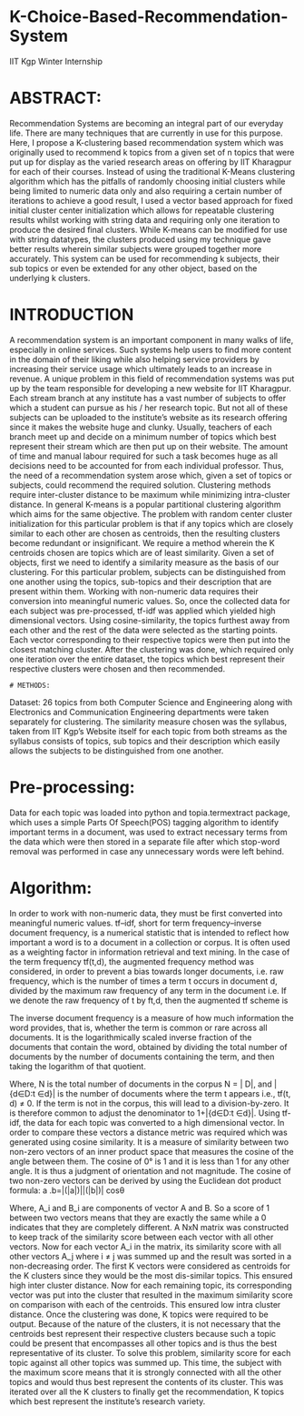 # K-Choice-Based-Recommendation-System
IIT Kgp Winter Internship

# ABSTRACT:
Recommendation Systems are becoming an integral part of our everyday life. There are many techniques that are currently in use for this purpose. Here, I propose a K-clustering based recommendation system which was originally used to recommend k topics from a given set of n topics that were put up for display as the varied research areas on offering by IIT Kharagpur for each of their courses. Instead of using the traditional K-Means clustering algorithm which has the pitfalls of randomly choosing initial clusters while being limited to numeric data only and also requiring a certain number of iterations to achieve a good result, I used a vector based approach for fixed initial cluster center initialization which allows for repeatable clustering results whilst working with string data and requiring only one iteration to produce the desired final clusters. While K-means can be modified for use with string datatypes, the clusters produced using my technique gave better results wherein similar subjects were grouped together more accurately. This system can be used for recommending k subjects, their sub topics or even be extended for any other object, based on the underlying k clusters.

# INTRODUCTION
A recommendation system is an important component in many walks of life, especially in online services. Such systems help users to find more content in the domain of their liking while also helping service providers by increasing their service usage which ultimately leads to an increase in revenue. A unique problem in this field of recommendation systems was put up by the team responsible for developing a new website for IIT Kharagpur.
Each stream branch at any institute has a vast number of subjects to offer which a student can pursue as his / her research topic. But not all of these subjects can be uploaded to the institute’s website as its research offering since it makes the website huge and clunky. Usually, teachers of each branch meet up and decide on a minimum number of topics which best represent their stream which are then put up on their website. The amount of time and manual labour required for such a task becomes huge as all decisions need to be accounted for from each individual professor. Thus, the need of a recommendation system arose which, given a set of topics or subjects, could recommend the required solution.
Clustering methods require inter-cluster distance to be maximum while minimizing intra-cluster distance. In general K-means is a popular partitional clustering algorithm which aims for the same objective. The problem with random center cluster initialization for this particular problem is that if any topics which are closely similar to each other are chosen as centroids, then the resulting clusters become redundant or insignificant. We require a method wherein the K centroids chosen are topics which are of least similarity.
Given a set of objects, first we need to identify a similarity measure as the basis of our clustering. For this particular problem, subjects can be distinguished from one another using the topics, sub-topics and their description that are present within them. Working with non-numeric data requires their conversion into meaningful numeric values. So, once the collected data for each subject was pre-processed, tf-idf was applied which yielded high dimensional vectors. Using cosine-similarity, the topics furthest away from each other and the rest of the data were selected as the starting points. Each vector corresponding to their respective topics were then put into the closest matching cluster. After the clustering was done, which required only one iteration over the entire dataset, the topics which best represent their respective clusters were chosen and then recommended.

    # METHODS:
Dataset:
26 topics from both Computer Science and Engineering along with Electronics and Communication Engineering departments were taken separately for clustering. The similarity measure chosen was the syllabus, taken from IIT Kgp’s Website itself for each topic from both streams as the syllabus consists of topics, sub topics and their description which easily allows the subjects to be distinguished from one another.

# Pre-processing:
Data for each topic was loaded into python and topia.termextract package, which uses a simple Parts Of Speech(POS) tagging algorithm to identify important terms in a document, was used to extract necessary terms from the data which were then stored in a separate file after which stop-word removal was performed in case any unnecessary words were left behind.

# Algorithm:
In order to work with non-numeric data, they must be first converted into meaningful numeric values. tf–idf, short for term frequency–inverse document frequency, is a numerical statistic that is intended to reflect how important a word is to a document in a collection or corpus. It is often used as a weighting factor in information retrieval and text mining.
In the case of the term frequency tf(t,d), the augmented frequency method was considered, in order to prevent a bias towards longer documents, i.e. raw frequency, which is the number of times a term t occurs in document d,  divided by the maximum raw frequency of any term in the document i.e. If we denote the raw frequency of t by ft,d, then the augmented tf scheme is
 
The inverse document frequency is a measure of how much information the word provides, that is, whether the term is common or rare across all documents. It is the logarithmically scaled inverse fraction of the documents that contain the word, obtained by dividing the total number of documents by the number of documents containing the term, and then taking the logarithm of that quotient.
 
Where, N is the total number of documents in the corpus N = | D|, and |{d∈D∶t ∈d}| is the number of documents where the term t appears i.e., tf(t, d) ≠ 0. If the term is not in the corpus, this will lead to a division-by-zero. It is therefore common to adjust the denominator to 1+|{d∈D∶t ∈d}|.
Using tf-idf, the data for each topic was converted to a high dimensional vector. In order to compare these vectors a distance metric was required which was generated using cosine similarity. It is a measure of similarity between two non-zero vectors of an inner product space that measures the cosine of the angle between them. The cosine of 0° is 1 and it is less than 1 for any other angle. It is thus a judgment of orientation and not magnitude. The cosine of two non-zero vectors can be derived by using the Euclidean dot product formula: a .b=|(|a|)||(|b|)|  cos⁡θ
 
Where, A_i and B_i are components of vector A and B. So a score of 1 between two vectors means that they are exactly the same while a 0 indicates that they are completely different.
A NxN matrix was constructed to keep track of the similarity score between each vector with all other vectors. Now for each vector A_i in the matrix, its similarity score with all other vectors A_j where i ≠ j was summed up and the result was sorted in a non-decreasing order. The first K vectors were considered as centroids for the K clusters since they would be the most dis-similar topics. This ensured high inter cluster distance. Now for each remaining topic, its corresponding vector was put into the cluster that resulted in the maximum similarity score on comparison with each of the centroids. This ensured low intra cluster distance.
Once the clustering was done, K topics were required to be output. Because of the nature of the clusters, it is not necessary that the centroids best represent their respective clusters because such a topic could be present that encompasses all other topics and is thus the best representative of its cluster. To solve this problem, similarity score for each topic against all other topics was summed up. This time, the subject with the maximum score means that it is strongly connected with all the other topics and would thus best represent the contents of its cluster. This was iterated over all the K clusters to finally get the recommendation, K topics which best represent the institute’s research variety.
